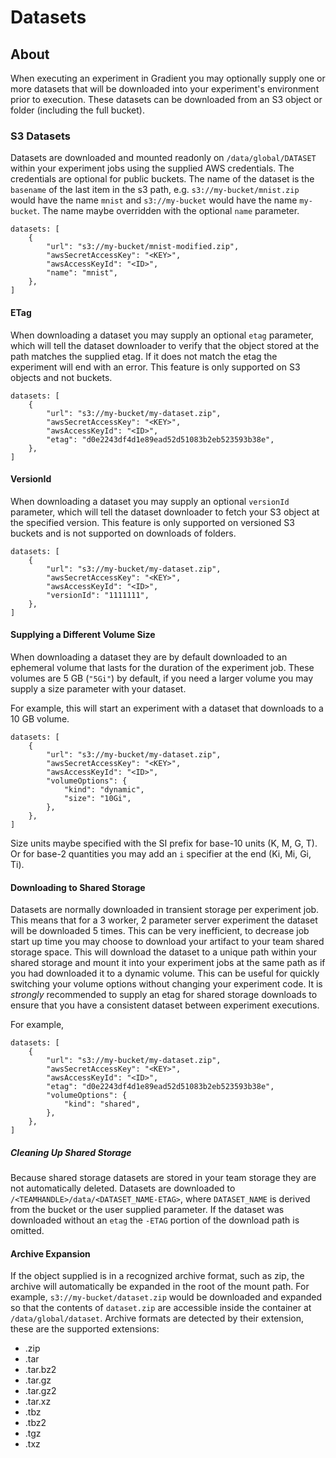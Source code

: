 # Datasets

## About

When executing an experiment in Gradient you may optionally supply one or more datasets that will be downloaded into your experiment's environment prior to execution.
These datasets can be downloaded from an S3 object or folder (including the full bucket).

### S3 Datasets

Datasets are downloaded and mounted readonly on `/data/global/DATASET` within your experiment jobs using the supplied AWS credentials.
The credentials are optional for public buckets.
The name of the dataset is the `basename` of the last item in the s3 path, e.g. `s3://my-bucket/mnist.zip` would have the name `mnist` and `s3://my-bucket` would have the name `my-bucket`.
The name maybe overridden with the optional `name` parameter.

```
datasets: [
    {
        "url": "s3://my-bucket/mnist-modified.zip",
        "awsSecretAccessKey": "<KEY>",
        "awsAccessKeyId": "<ID>",
        "name": "mnist",
    },
]
```

#### ETag

When downloading a dataset you may supply an optional `etag` parameter, which will tell the dataset downloader to verify that the object stored at the path matches the supplied etag.
If it does not match the etag the experiment will end with an error.
This feature is only supported on S3 objects and not buckets.

```
datasets: [
    {
        "url": "s3://my-bucket/my-dataset.zip",
        "awsSecretAccessKey": "<KEY>",
        "awsAccessKeyId": "<ID>",
        "etag": "d0e2243df4d1e89ead52d51083b2eb523593b38e",
    },
]
```

#### VersionId

When downloading a dataset you may supply an optional `versionId` parameter, which will tell the dataset downloader to fetch your S3 object at the specified version.
This feature is only supported on versioned S3 buckets and is not supported on downloads of folders.

```
datasets: [
    {
        "url": "s3://my-bucket/my-dataset.zip",
        "awsSecretAccessKey": "<KEY>",
        "awsAccessKeyId": "<ID>",
        "versionId": "1111111",
    },
]
```

#### Supplying a Different Volume Size

When downloading a dataset they are by default downloaded to an ephemeral volume that lasts for the duration of the experiment job.
These volumes are 5 GB (`"5Gi"`) by default, if you need a larger volume you may supply a size parameter with your dataset.

For example, this will start an experiment with a dataset that downloads to a 10 GB volume.

```
datasets: [
    {
        "url": "s3://my-bucket/my-dataset.zip",
        "awsSecretAccessKey": "<KEY>",
        "awsAccessKeyId": "<ID>",
        "volumeOptions": {
            "kind": "dynamic",
            "size": "10Gi",
        },
    },
]
```

Size units maybe specified with the SI prefix for base-10 units (K, M, G, T).
Or for base-2 quantities you may add an `i` specifier at the end (Ki, Mi, Gi, Ti).

#### Downloading to Shared Storage

Datasets are normally downloaded in transient storage per experiment job.
This means that for a 3 worker, 2 parameter server experiment the dataset will be downloaded 5 times.
This can be very inefficient, to decrease job start up time you may choose to download your artifact to your team shared storage space.
This will download the dataset to a unique path within your shared storage and mount it into your experiment jobs at the same path as if you had downloaded it to a dynamic volume.
This can be useful for quickly switching your volume options without changing your experiment code.
It is *strongly* recommended to supply an etag for shared storage downloads to ensure that you have a consistent dataset between experiment executions.

For example,

```
datasets: [
    {
        "url": "s3://my-bucket/my-dataset.zip",
        "awsSecretAccessKey": "<KEY>",
        "awsAccessKeyId": "<ID>",
        "etag": "d0e2243df4d1e89ead52d51083b2eb523593b38e",
        "volumeOptions": {
            "kind": "shared",
        },
    },
]
```

##### Cleaning Up Shared Storage

Because shared storage datasets are stored in your team storage they are not automatically deleted.
Datasets are downloaded to `/<TEAMHANDLE>/data/<DATASET_NAME-ETAG>`, where `DATASET_NAME` is derived from the bucket or the user supplied parameter.
If the dataset was downloaded without an `etag` the `-ETAG` portion of the download path is omitted.

#### Archive Expansion

If the object supplied is in a recognized archive format, such as zip, the archive will automatically be expanded in the root of the mount path.
For example, `s3://my-bucket/dataset.zip` would be downloaded and expanded so that the contents of `dataset.zip` are accessible inside the container at `/data/global/dataset`.
Archive formats are detected by their extension, these are the supported extensions:
* .zip
* .tar
* .tar.bz2
* .tar.gz
* .tar.gz2
* .tar.xz
* .tbz
* .tbz2
* .tgz
* .txz
